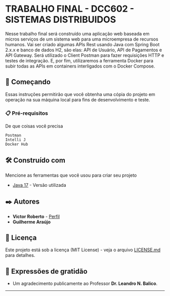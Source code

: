 # TRABALHO FINAL - DCC602 - SISTEMAS DISTRIBUIDOS 

Nesse trabalho final será construído uma aplicação web baseada em micros serviços de um sistema web para uma microempresa de recursos humanos. Vai ser criado algumas APIs Rest usando Java com Spring Boot 2.x.x e banco de dados H2, são elas: API de Usuário, API de Pagamentos e API Gateway. Será utilizado o Client Postman para fazer requisições HTTP e testes de integração. E, por fim, utilizaremos a ferramenta Docker para subir todas as APIs em containers interligados com o Docker Compose.

## 🚀 Começando

Essas instruções permitirão que você obtenha uma cópia do projeto em operação na sua máquina local para fins de desenvolvimento e teste.

### 📋 Pré-requisitos

De que coisas você precisa 

```
Postman
Intelli J
Docker Hub
```


## 🛠️ Construído com

Mencione as ferramentas que você usou para criar seu projeto

* [Java 17](https://www.oracle.com/java/technologies/javase/jdk17-archive-downloads.html) - Versão utilizada

## ✒️ Autores

* **Victor Roberto** -  [Perfil](https://github.com/mandaver)
* **Guilherme Araújo**

## 📄 Licença

Este projeto está sob a licença (MIT License) - veja o arquivo [LICENSE.md](https://github.com/mandaver/Trabalho_Final_Sistemas/blob/main/LICENSE) para detalhes.

## 🎁 Expressões de gratidão

* Um agradecimento publicamente ao Professor **Dr. Leandro N. Balico**.

---
